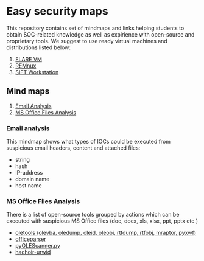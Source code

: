 # Easy security maps

This repository contains set of mindmaps and links helping students to obtain SOC-related knowledge as well as expirience with open-source and proprietary tools. 
We suggest to use ready virtual machines and distributions listed below:
1. [FLARE VM](https://github.com/fireeye/flare-vm/blob/master/README.md)
1. [REMnux](https://remnux.org)
1. [SIFT Workstation](https://digital-forensics.sans.org/community/downloads)

## Mind maps
1. [Email Analysis](#Email-analysis)
1. [MS Office Files Analysis](#MS-Office-Files-Analysis)

### Email analysis

This mindmap shows what types of IOCs could be executed from suspicious email headers, content and attached files:
- string
- hash
- IP-address
- domain name
- host name

### MS Office Files Analysis

There is a list of open-source tools grouped by actions which can be executed with suspicious MS Office files (doc, docx, xls, xlsx, ppt, pptx etc.)

- [oletools (olevba, oledump, oleid, oleobj, rtfdump, rtfobj, mraptor, pyxwf)](https://github.com/decalage2/oletools)
- [officeparser](https://github.com/unixfreak0037/officeparser)
- [pyOLEScanner.py](https://github.com/Evilcry/PythonScripts)
- [hachoir-urwid](https://github.com/vstinner/hachoir/blob/master/doc/urwid.rst)
